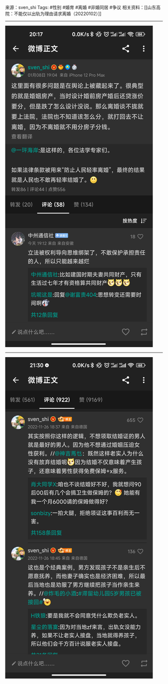 来源：sven_shi
Tags: #性别 #婚育 #离婚 #非婚同居 #争议 
相关资料：[[山东高院：不能仅以出轨为理由请求离婚（20220102）]]
***
[![Screenshot_20230108201717.jpg](https://raw.githubusercontent.com/bluntvoice/mypic/main/Screenshot_20230108201717.jpg)](https://raw.githubusercontent.com/bluntvoice/mypic/main/Screenshot_20230108201717.jpg)
***
[![Screenshot_20230108213007.jpg](https://raw.githubusercontent.com/bluntvoice/mypic/main/Screenshot_20230108213007.jpg)](https://raw.githubusercontent.com/bluntvoice/mypic/main/Screenshot_20230108213007.jpg)